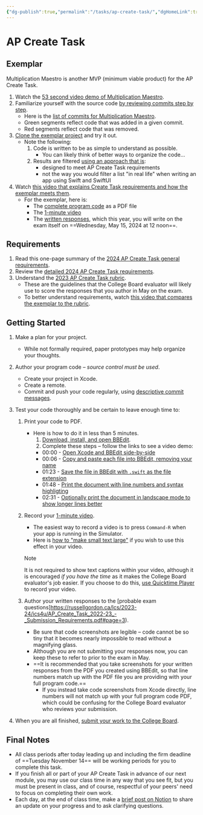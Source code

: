 ```yaml
---
{"dg-publish":true,"permalink":"/tasks/ap-create-task/","dgHomeLink":true,"dgShowToc":true}
---
```


# AP Create Task 

## Exemplar

Multiplication Maestro is another MVP (minimum viable product) for the AP Create Task.

1. Watch the [53 second video demo of Multiplication Maestro](https://www.russellgordon.ca/lcs/2021-22/MultiplicationMaestro/).
2. Familiarize yourself with the source code [by reviewing commits step by step](https://www.russellgordon.ca/lcs/2021-22/MultiplicationMaestro/commits/).
	-  Here is the [list of commits for Multiplication Maestro](https://github.com/lcs-rgordon/MultiplicationMaestro/commits/main).
    -  Green segments reflect code that was added in a given commit.
    -  Red segments reflect code that was removed.
4. [Clone the exemplar project](https://github.com/lcs-rgordon/MultiplicationMaestro) and try it out.
    - Note the following:
        1. Code is written to be as simple to understand as possible. 
            - You can likely think of better ways to organize the code...
        2. Results are filtered [using an approach that is](https://github.com/lcs-rgordon/MultiplicationMaestro/blob/8d20826a2c5db8e0ea06a941d9438384ca65891b/MultiplicationMaestro/Views/ContentView.swift#L219-L246):
            - designed to meet AP Create Task requirements
            - not the way you would filter a list "in real life" when writing an app using Swift and SwiftUI
5. Watch [this video that explains Create Task requirements and how the exemplar meets them](https://www.yout-ube.com/watch?v=xNn6gU_gvRo).
    - For the exemplar, here is: 
        - The [complete program code](https://www.russellgordon.ca/lcs/2023-24/ics4u/ap-create-task-program-code.pdf) as a PDF file
        - The [1-minute video](https://drive.google.com/file/d/18REb5dUpQzt7bMegkwxZNVyBzAqMWAgR/view)
        - The [written responses](https://www.russellgordon.ca/lcs/2023-24/ics4u/written-responses-with-program-code.pdf), which this year, you will write on the exam itself on ==Wednesday, May 15, 2024 at 12 noon==.

## Requirements

1. Read this one-page summary of the [2024 AP Create Task general requirements](https://apcentral.collegeboard.org/media/pdf/ap-csp-student-task-directions.pdf#page=3).
2. Review the [detailed 2024 AP Create Task requirements](https://apcentral.collegeboard.org/media/pdf/ap-csp-student-task-directions.pdf#page=4).
3. Understand the [2023 AP Create Task rubric](https://www.russellgordon.ca/ap-create-task-scoring-guidelines.pdf).
    - These are the guidelines that the College Board evaluator will likely use to score the responses that you author in May on the exam.
    - To better understand requirements, watch [this video that compares the exemplar to the rubric](https://www.yout-ube.com/watch?v=xNn6gU_gvRo).

## Getting Started
1. Make a plan for your project.
    - While not formally required, paper prototypes may help organize your thoughts.
2. Author your program code – _source control must be used_.
    - Create your project in Xcode.
    - Create a remote.
    - Commit and push your code regularly, using [descriptive commit messages](https://github.com/lcs-rgordon/MultiplicationMaestro/commits/main).
3. Test your code thoroughly and be certain to leave enough time to:
    1. Print your code to PDF.
	    - Here is how to do it in less than 5 minutes.
	        1. [Download, install, and open BBEdit](https://www.barebones.com).
	        2. Complete these steps – follow the links to see a video demo:
			- 00:00 - [Open Xcode and BBEdit side-by-side](https://www.youtube.com/watch?v=szNtDddK0T0&t=0s)
			- 00:06 - [Copy and paste each file into BBEdit, removing your name](https://www.youtube.com/watch?v=szNtDddK0T0&t=6s)
			- 01:23 - [Save the file in BBEdit with `.swift` as the file extension](https://www.youtube.com/watch?v=szNtDddK0T0&t=83s)
			- 01:48 - [Print the document with line numbers and syntax highligting](https://www.youtube.com/watch?v=szNtDddK0T0&t=108s)
			- 02:31 - [Optionally print the document in landscape mode to show longer lines better](https://www.youtube.com/watch?v=szNtDddK0T0&t=151s)
    2. Record your [1-minute video](https://apcentral.collegeboard.org/media/pdf/ap-csp-student-task-directions.pdf#page=5).
        - The easiest way to record a video is to press `Command-R` when your app is running in the Simulator.
        - Here is [how to "make small text large"](https://www.russellgordon.ca/tips/embiggen-text-like-a-pro/) if you wish to use this effect in your video.
          
        > [!NOTE]
        > It is not required to show text captions within your video, although it is encouraged *if you have the time* as it makes the College Board evaluator's job easier. If you choose to do this, [use Quicktime Player](https://support.apple.com/en-ca/guide/quicktime-player/qtp97b08e666/10.5/mac/12.0) to record your video.
        
    3. Author your written responses to the [probable exam questions]https://russellgordon.ca/lcs/2023-24/ics4u/AP_Create_Task_2022-23_-_Submission_Requirements.pdf#page=3).
	    - Be sure that code screenshots are legible – code cannot be so tiny that it becomes nearly impossible to read without a magnifying glass.
	    - Although you are not submitting your responses now, you can keep these to refer to prior to the exam in May.
	    - ==It is recommended that you take screenshots for your written responses from the PDF you created using BBEdit, so that line numbers match up with the PDF file you are providing with your full program code.==
		    - If you instead take code screenshots from Xcode directly, line numbers will not match up with your full program code PDF, which could be confusing for the College Board evaluator who reviews your submission.
	      
4. When you are all finished, [submit your work to the College Board](https://digitalportfolio.collegeboard.org/).

## Final Notes

- All class periods after today leading up and including the firm deadline of ==Tuesday November 14== will be working periods for you to complete this task.
- If you finish all or part of your AP Create Task in advance of our next module, you may use our class time in any way that you see fit, but you must be present in class, and of course, respectful of your peers' need to focus on completing their own work.
- Each day, at the end of class time, make a [brief post on Notion](https://notion.so) to share an update on your progress and to ask clarifying questions.